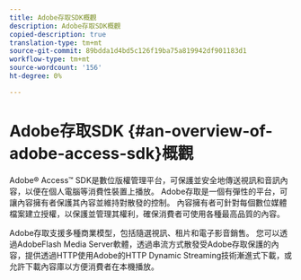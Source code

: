 ```yaml
---
title: Adobe存取SDK概觀
description: Adobe存取SDK概觀
copied-description: true
translation-type: tm+mt
source-git-commit: 89bdda1d4bd5c126f19ba75a819942df901183d1
workflow-type: tm+mt
source-wordcount: '156'
ht-degree: 0%

---
```



# Adobe存取SDK {#an-overview-of-adobe-access-sdk}概觀

Adobe® Access™ SDK是數位版權管理平台，可保護並安全地傳送視訊和音訊內容，以便在個人電腦等消費性裝置上播放。 Adobe存取是一個有彈性的平台，可讓內容擁有者保護其內容並維持對散發的控制。 內容擁有者可針對每個數位媒體檔案建立授權，以保護並管理其權利，確保消費者可使用各種最高品質的內容。

Adobe存取支援多種商業模型，包括隨選視訊、租片和電子影音銷售。 您可以透過AdobeFlash Media Server軟體，透過串流方式散發受Adobe存取保護的內容，提供透過HTTP使用Adobe的HTTP Dynamic Streaming技術漸進式下載，或允許下載內容庫以方便消費者在本機播放。
